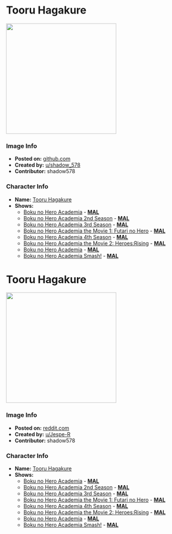 # Tooru Hagakure

<img src="https://raw.githubusercontent.com/shadow578/Project-Padoru/master/Padoru/my-hero-academia-toru-hagakure.png" height="300">

### Image Info
* **Posted on:**     [github.com](https://github.com/shadow578/Project-Padoru)
* **Created by:**    [u/shadow_578](https://github.com/shadow578/Project-Padoru/blob/master/table-of-contents/creators/ushadow578.md)
* **Contributor:**   shadow578

### Character Info
* **Name:**   [Tooru Hagakure](https://myanimelist.net/character/133730)
* **Shows:**
  * [Boku no Hero Academia](https://github.com/shadow578/Project-Padoru/blob/master/table-of-contents/shows/BokunoHeroAcademia.md) - [__MAL__](https://myanimelist.net/anime/31964/Boku_no_Hero_Academia)
  * [Boku no Hero Academia 2nd Season](https://github.com/shadow578/Project-Padoru/blob/master/table-of-contents/shows/BokunoHeroAcademia2ndSeason.md) - [__MAL__](https://myanimelist.net/anime/33486/Boku_no_Hero_Academia_2nd_Season)
  * [Boku no Hero Academia 3rd Season](https://github.com/shadow578/Project-Padoru/blob/master/table-of-contents/shows/BokunoHeroAcademia3rdSeason.md) - [__MAL__](https://myanimelist.net/anime/36456/Boku_no_Hero_Academia_3rd_Season)
  * [Boku no Hero Academia the Movie 1: Futari no Hero](https://github.com/shadow578/Project-Padoru/blob/master/table-of-contents/shows/BokunoHeroAcademiatheMovie1FutarinoHero.md) - [__MAL__](https://myanimelist.net/anime/36896/Boku_no_Hero_Academia_the_Movie_1__Futari_no_Hero)
  * [Boku no Hero Academia 4th Season](https://github.com/shadow578/Project-Padoru/blob/master/table-of-contents/shows/BokunoHeroAcademia4thSeason.md) - [__MAL__](https://myanimelist.net/anime/38408/Boku_no_Hero_Academia_4th_Season)
  * [Boku no Hero Academia the Movie 2: Heroes:Rising](https://github.com/shadow578/Project-Padoru/blob/master/table-of-contents/shows/BokunoHeroAcademiatheMovie2HeroesRising.md) - [__MAL__](https://myanimelist.net/anime/39565/Boku_no_Hero_Academia_the_Movie_2__Heroes_Rising)
  * [Boku no Hero Academia](https://github.com/shadow578/Project-Padoru/blob/master/table-of-contents/shows/BokunoHeroAcademia.md) - [__MAL__](https://myanimelist.net/manga/75989/Boku_no_Hero_Academia)
  * [Boku no Hero Academia Smash!](https://github.com/shadow578/Project-Padoru/blob/master/table-of-contents/shows/BokunoHeroAcademiaSmash.md) - [__MAL__](https://myanimelist.net/manga/94110/Boku_no_Hero_Academia_Smash)


# Tooru Hagakure

<img src="https://raw.githubusercontent.com/shadow578/Project-Padoru/master/Padoru/U_Jespe-R/boku-no-hero-academia-toru-hagakure-jesper.png" height="300">

### Image Info
* **Posted on:**     [reddit.com](https://www.reddit.com/r/Padoru/comments/fszp8i/daily_padoru_92_toru_hagakure_boku_no_hero/)
* **Created by:**    [u/Jespe-R](https://github.com/shadow578/Project-Padoru/blob/master/table-of-contents/creators/uJespeR.md)
* **Contributor:**   shadow578

### Character Info
* **Name:**   [Tooru Hagakure](https://myanimelist.net/character/133730)
* **Shows:**
  * [Boku no Hero Academia](https://github.com/shadow578/Project-Padoru/blob/master/table-of-contents/shows/BokunoHeroAcademia.md) - [__MAL__](https://myanimelist.net/anime/31964/Boku_no_Hero_Academia)
  * [Boku no Hero Academia 2nd Season](https://github.com/shadow578/Project-Padoru/blob/master/table-of-contents/shows/BokunoHeroAcademia2ndSeason.md) - [__MAL__](https://myanimelist.net/anime/33486/Boku_no_Hero_Academia_2nd_Season)
  * [Boku no Hero Academia 3rd Season](https://github.com/shadow578/Project-Padoru/blob/master/table-of-contents/shows/BokunoHeroAcademia3rdSeason.md) - [__MAL__](https://myanimelist.net/anime/36456/Boku_no_Hero_Academia_3rd_Season)
  * [Boku no Hero Academia the Movie 1: Futari no Hero](https://github.com/shadow578/Project-Padoru/blob/master/table-of-contents/shows/BokunoHeroAcademiatheMovie1FutarinoHero.md) - [__MAL__](https://myanimelist.net/anime/36896/Boku_no_Hero_Academia_the_Movie_1__Futari_no_Hero)
  * [Boku no Hero Academia 4th Season](https://github.com/shadow578/Project-Padoru/blob/master/table-of-contents/shows/BokunoHeroAcademia4thSeason.md) - [__MAL__](https://myanimelist.net/anime/38408/Boku_no_Hero_Academia_4th_Season)
  * [Boku no Hero Academia the Movie 2: Heroes:Rising](https://github.com/shadow578/Project-Padoru/blob/master/table-of-contents/shows/BokunoHeroAcademiatheMovie2HeroesRising.md) - [__MAL__](https://myanimelist.net/anime/39565/Boku_no_Hero_Academia_the_Movie_2__Heroes_Rising)
  * [Boku no Hero Academia](https://github.com/shadow578/Project-Padoru/blob/master/table-of-contents/shows/BokunoHeroAcademia.md) - [__MAL__](https://myanimelist.net/manga/75989/Boku_no_Hero_Academia)
  * [Boku no Hero Academia Smash!](https://github.com/shadow578/Project-Padoru/blob/master/table-of-contents/shows/BokunoHeroAcademiaSmash.md) - [__MAL__](https://myanimelist.net/manga/94110/Boku_no_Hero_Academia_Smash)



